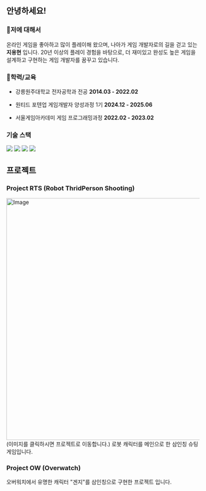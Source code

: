 ## 안녕하세요! ##
### 💬저에 대해서 ###
온라인 게임을 좋아하고 많이 플레이해 왔으며, 나아가 게임 개발자로의 길을 걷고 있는 **지용현** 입니다.
20년 이상의 플레이 경험을 바탕으로, 더 재미있고 완성도 높은 게임을 설계하고 구현하는 게임 개발자를 꿈꾸고 있습니다.
### 🏫학력/교육 ###
- 강릉원주대학교 전자공학과 전공 **2014.03 - 2022.02**

- 원티드 포텐업 게임개발자 양성과정 1기   **2024.12 - 2025.06**
- 서울게임아카데미 게임 프로그래밍과정   **2022.02 - 2023.02**
### 기술 스택 ###
<img src="https://img.shields.io/badge/C++-00599C?style=flat-square&logo=C%2B%2B&logoColor=white"/> <img src="https://img.shields.io/badge/UnrealEngine4-aaaaaa?style=flat-square&logo=unrealengine&logoColor=white"/> <img src="https://img.shields.io/badge/UnrealEngine5-000000?style=flat-square&logo=unrealengine&logoColor=white"/> <img src="https://img.shields.io/badge/UnrealEngine5 GAS-3262a8?style=flat-square&logo=unrealengine&logoColor=white"/>

## 프로젝트 ##
### Project RTS (Robot ThridPerson Shooting) ###
[<img width="1592" height="632" alt="Image" src="https://github.com/user-attachments/assets/e08a8a20-6ec1-4d15-88f4-0dc4df5e098c"/>](https://github.com/JiMoJjing/ProjectRTS)
(이미지를 클릭하시면 프로젝트로 이동합니다.)
로봇 캐릭터를 메인으로 한 삼인칭 슈팅 게임입니다.

### Project OW (Overwatch) ###
오버워치에서 유명한 캐릭터 "겐지"를 삼인칭으로 구현한 프로젝트 입니다.
